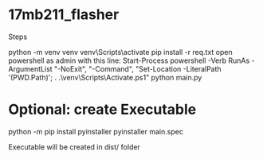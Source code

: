 # 17mb211_flasher

Steps

python -m venv venv
venv\Scripts\activate
pip install -r req.txt
open powershell as admin with this line: 
Start-Process powershell -Verb RunAs -ArgumentList "-NoExit", "-Command", "Set-Location -LiteralPath '$($PWD.Path)'; . .\venv\Scripts\Activate.ps1"
python main.py

# Optional: create Executable

python -m pip install pyinstaller
pyinstaller main.spec

Executable will be created in dist/ folder
